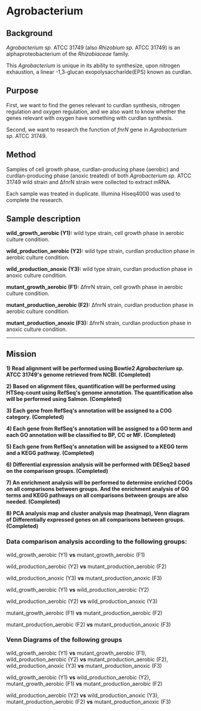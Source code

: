 # Agrobacterium


## Background


*Agrobacterium sp.* ATCC 31749 (also *Rhizobium sp.* ATCC 31749) is an alphaproteobacterium of the *Rhizobiaceae* family.

This *Agrobacterium* is unique in its ability to synthesize, upon nitrogen exhaustion, a linear -1,3-glucan exopolysaccharide(EPS) known as curdlan.


## Purpose


First, we want to find the genes relevant to curdlan synthesis, nitrogen regulation and oxygen regulation, and we also want to know whether the genes relevant with oxygen have something with curdlan synthesis. 

Second, we want to research the function of *fnrN* gene in *Agrobacterium sp.* ATCC 31749. 


## Method


Samples of cell growth phase, curdlan-producing phase (aerobic) and curdlan-producing phase (anoxic treated) of both *Agrobacterium sp.* ATCC 31749 wild strain and ΔfnrN strain were collected to extract mRNA. 

Each sample was treated in duplicate. Illumina Hiseq4000 was used to complete the research.


## Sample description


**wild_growth_aerobic (Y1):** wild type strain, cell growth phase in aerobic culture condition.

**wild_production_aerobic (Y2):** wild type strain, curdlan production phase in aerobic culture condition.

**wild_production_anoxic (Y3):** wild type strain, curdlan production phase in anoxic culture condition.

**mutant_growth_aerobic (F1):** ΔfnrN strain, cell growth phase in aerobic culture condition.

**mutant_production_aerobic (F2):** ΔfnrN strain, curdlan production phase in aerobic culture condition.

**mutant_production_anoxic (F3):** ΔfnrN strain, curdlan production phase in anoxic culture condition.

---


## Mission


**1) Read alignment will be performed using Bowtie2 *Agrobacterium sp.* ATCC 31749's genome retrieved from NCBI. (Completed)**

**2) Based on alignment files, quantification will be performed using HTSeq-count using RefSeq's genome annotation. The quantification also will be performed using Salmon. (Completed)**

**3) Each gene from RefSeq's annotation will be assigned to a COG category. (Completed)**

**4) Each gene from RefSeq's annotation will be assigned to a GO term and each GO annotation will be classified to BP, CC or MF. (Completed)**

**5) Each gene from RefSeq's annotation will be assigned to a KEGG term and a KEGG pathway. (Completed)**

**6) Differential expression analysis will be performed with DESeq2 based on the comparison groups. (Completed)**

**7) An enrichment analysis will be performed to determine enriched COGs on all comparisons between groups. And the enrichment analysis of GO terms and KEGG pathways on all comparisons between groups are also needed. (Completed)**

**8) PCA analysis map and cluster analysis map (heatmap), Venn diagram of Differentially expressed genes on all comparisons between groups. (Completed)**


### Data comparison analysis according to the following groups:


wild_growth_aerobic (Y1) **vs** mutant_growth_aerobic (F1)

wild_production_aerobic (Y2) **vs** mutant_production_aerobic (F2)

wild_production_anoxic (Y3) **vs** mutant_production_anoxic (F3)

wild_growth_aerobic (Y1) **vs** wild_production_aerobic (Y2)

wild_production_aerobic (Y2) **vs** wild_production_anoxic (Y3)

mutant_growth_aerobic (F1) **vs** mutant_production_aerobic (F2)

mutant_production_aerobic (F2) **vs** mutant_production_anoxic (F3)


### Venn Diagrams of the following groups


wild_growth_aerobic (Y1) **vs** mutant_growth_aerobic (F1), wild_production_aerobic (Y2) **vs** mutant_production_aerobic (F2), wild_production_anoxic (Y3) **vs** mutant_production_anoxic (F3)

wild_growth_aerobic (Y1) **vs** wild_production_aerobic (Y2), mutant_growth_aerobic (F1) **vs** mutant_production_aerobic (F2)

wild_production_aerobic (Y2) **vs** wild_production_anoxic (Y3), mutant_production_aerobic (F2) **vs** mutant_production_anoxic (F3)
